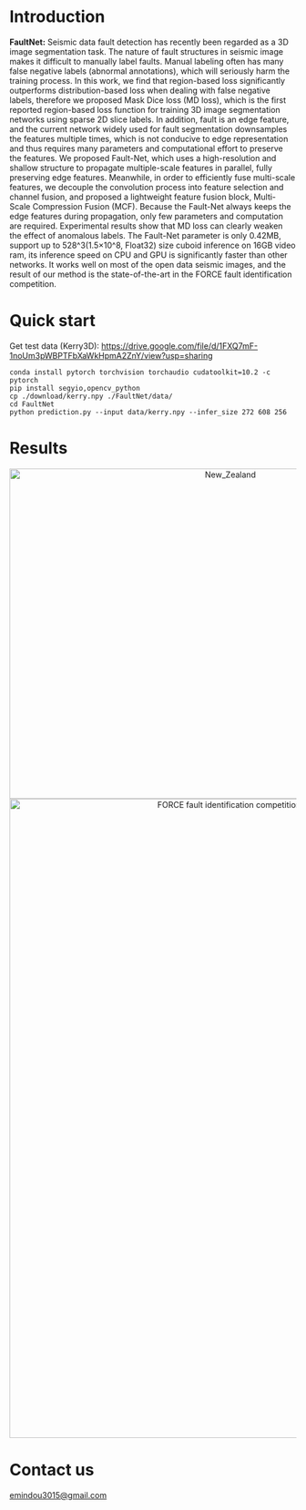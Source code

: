 # Introduction

**FaultNet:**
Seismic data fault detection has recently been regarded as a 3D image segmentation task. The nature of fault structures in seismic image makes it difficult to manually label faults. Manual labeling often has many false negative labels (abnormal annotations), which will seriously harm the training process. In this work, we find that region-based loss significantly outperforms distribution-based loss when dealing with false negative labels, therefore we proposed Mask Dice loss (MD loss), which is the first reported region-based loss function for training 3D image segmentation networks using sparse 2D slice labels. In addition, fault is an edge feature, and the current network widely used for fault segmentation downsamples the features multiple times, which is not conducive to edge representation and thus requires many parameters and computational effort to preserve the features. We proposed Fault-Net, which uses a high-resolution and shallow structure to propagate multiple-scale features in parallel, fully preserving edge features. Meanwhile, in order to efficiently fuse multi-scale features, we decouple the convolution process into feature selection and channel fusion, and proposed a lightweight feature fusion block, Multi-Scale Compression Fusion (MCF). Because the Fault-Net always keeps the edge features during propagation, only few parameters and computation are required. Experimental results show that MD loss can clearly weaken the effect of anomalous labels. The Fault-Net parameter is only 0.42MB, support up to 528^3(1.5×10^8, Float32) size cuboid inference on 16GB video ram, its inference speed on CPU and GPU is significantly faster than other networks. It works well on most of the open data seismic images, and the result of our method is the state-of-the-art in the FORCE fault identification competition.

# Quick start
Get test data (Kerry3D): https://drive.google.com/file/d/1FXQ7mF-1noUm3pWBPTFbXaWkHpmA2ZnY/view?usp=sharing
    
    conda install pytorch torchvision torchaudio cudatoolkit=10.2 -c pytorch
    pip install segyio,opencv_python
    cp ./download/kerry.npy ./FaultNet/data/
    cd FaultNet
    python prediction.py --input data/kerry.npy --infer_size 272 608 256

# Results
<div align=center><img src="https://github.com/douyimin/FaultNet/blob/main/results/New_Zealand.png" width="760" height="580" alt="New_Zealand"/><br/>
<img src="https://github.com/douyimin/FaultNet/blob/main/results/FORCE_ML.png" width="760" height="1123" alt="FORCE fault identification competition]"/><br/></div>

# Contact us
emindou3015@gmail.com
